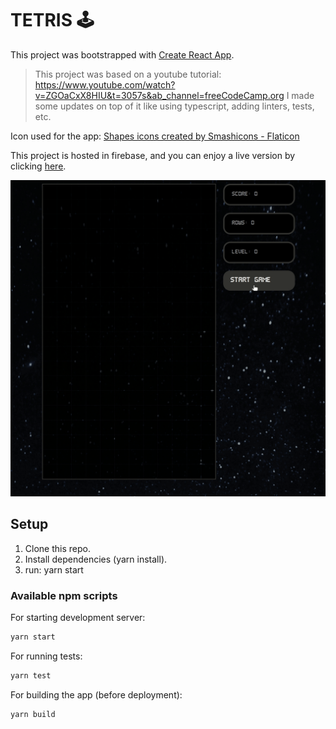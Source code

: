  # TETRIS 🕹️

This project was bootstrapped with [Create React App](https://github.com/facebook/create-react-app).

> This project was based on a youtube tutorial: https://www.youtube.com/watch?v=ZGOaCxX8HIU&t=3057s&ab_channel=freeCodeCamp.org
> I made some updates on top of it like using typescript, adding linters, tests, etc.

Icon used for the app: 
<a href="https://www.flaticon.com/free-icons/shapes" title="shapes icons">Shapes icons created by Smashicons - Flaticon</a>


This project is hosted in firebase, and you can enjoy a live version by clicking [here](https://tetris-b1797.web.app/).

<img src="./readme/game.gif" alt="tetris">

## Setup

1. Clone this repo.
2. Install dependencies (yarn install).
3. run: yarn start

### Available npm scripts

For starting development server:
```bash 
yarn start
```

For running tests:
```bash 
yarn test
```

For building the app (before deployment):
```bash 
yarn build
```
